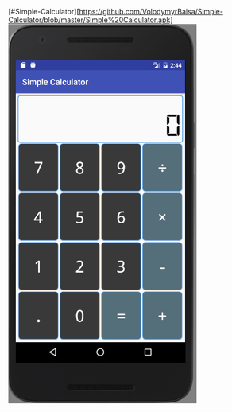 [#Simple-Calculator][https://github.com/VolodymyrBaisa/Simple-Calculator/blob/master/Simple%20Calculator.apk]
![image](https://github.com/VolodymyrBaisa/Simple-Calculator/blob/master/Screenshot.png)
